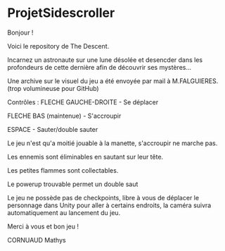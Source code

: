 # ProjetSidescroller
 
Bonjour !

Voici le repository de The Descent.

Incarnez un astronaute sur une lune désolée et desencder dans les profondeurs de cette dernière afin de découvrir ses mystères...

Une archive sur le visuel du jeu a été envoyée par mail à M.FALGUIERES. (trop volumineuse pour GitHub)

Contrôles :
FLECHE GAUCHE-DROITE - Se déplacer

FLECHE BAS (maintenue) - S'accroupir

ESPACE - Sauter/double sauter

Le jeu n'est qu'a moitié jouable à la manette, s'accroupir ne marche pas.

Les ennemis sont éliminables en sautant sur leur tête.

Les petites flammes sont collectables.

Le powerup trouvable permet un double saut

Le jeu ne possède pas de checkpoints, libre à vous de déplacer le personnage dans Unity pour aller à certains endroits, la caméra suivra automatiquement au lancement du jeu.

Merci à vous et bon jeu !

CORNUAUD Mathys
